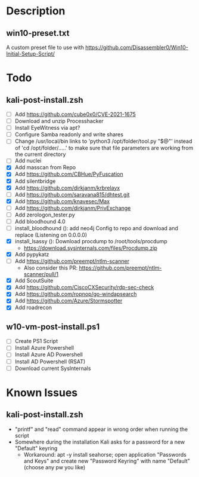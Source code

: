 # Description
## win10-preset.txt 
A custom preset file to use with https://github.com/Disassembler0/Win10-Initial-Setup-Script/

# Todo
## kali-post-install.zsh
- [ ] Add https://github.com/cube0x0/CVE-2021-1675
- [ ] Download and unzip Processhacker
- [ ] Install EyeWitness via apt?
- [ ] Configure Samba readonly and write shares
- [ ] Change /usr/local/bin links to 'python3 /opt/folder/tool.py "$@"' instead of 'cd /opt/folder/.....' to make sure that file parameters are working from the current directory
- [ ] Add nuclei
- [X] Add masscan from Repo
- [X] Add https://github.com/CBHue/PyFuscation
- [X] Add silentbridge
- [X] Add https://github.com/dirkjanm/krbrelayx
- [ ] Add https://github.com/saravana815/dhtest.git
- [X] Add https://github.com/knavesec/Max
- [ ] Add https://github.com/dirkjanm/PrivExchange
- [ ] Add zerologon_tester.py
- [ ] Add bloodhound 4.0
- [ ] install_bloodhound (): add neo4j Config to repo and download and replace (Listening on 0.0.0.0)
- [X] install_lsassy (): Download procdump to /root/tools/procdump
    - https://download.sysinternals.com/files/Procdump.zip
- [X] Add pypykatz
- [ ] Add https://github.com/preempt/ntlm-scanner
  - Also consider this PR: https://github.com/preempt/ntlm-scanner/pull/1
- [X] Add ScoutSuite
- [X] Add https://github.com/CiscoCXSecurity/rdp-sec-check
- [X] Add https://github.com/ropnop/go-windapsearch 
- [X] Add https://github.com/Azure/Stormspotter
- [X] Add roadrecon

## w10-vm-post-install.ps1
- [ ] Create PS1 Script
- [ ] Install Azure Powershell
- [ ] Install Azure AD Powershell
- [ ] Install AD Powershell (RSAT)
- [ ] Download current SysInternals

# Known Issues
## kali-post-install.zsh
- "printf" and "read" command appear in wrong order when running the script
- Somewhere during the installation Kali asks for a password for a new "Default" keyring
  - Workaround: apt -y install seahorse; open application "Passwords and Keys" and create new "Password Keyring" with name "Default" (choose any pw you like)

